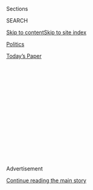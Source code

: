 <div id="app">

<div>

<div>

<div>

<div class="NYTAppHideMasthead css-1q2w90k e1suatyy0">

<div class="section css-ui9rw0 e1suatyy2">

<div class="css-eph4ug er09x8g0">

<div class="css-6n7j50">

</div>

<span class="css-1dv1kvn">Sections</span>

<div class="css-10488qs">

<span class="css-1dv1kvn">SEARCH</span>

</div>

[Skip to content](#site-content)[Skip to site
index](#site-index)

</div>

<div id="masthead-section-label" class="css-1wr3we4 eaxe0e00">

[Politics](https://www.nytimes3xbfgragh.onion/section/politics)

</div>

<div class="css-10698na e1huz5gh0">

</div>

</div>

<div id="masthead-bar-one" class="section hasLinks css-15hmgas e1csuq9d3">

<div class="css-uqyvli e1csuq9d0">

</div>

<div class="css-1uqjmks e1csuq9d1">

</div>

<div class="css-9e9ivx">

[](https://myaccount.nytimes3xbfgragh.onion/auth/login?response_type=cookie&client_id=vi)

</div>

<div class="css-1bvtpon e1csuq9d2">

[Today’s
Paper](https://www.nytimes3xbfgragh.onion/section/todayspaper)

</div>

</div>

</div>

</div>

<div data-aria-hidden="false">

<div id="site-content" data-role="main">

<div>

<div class="css-1aor85t" style="opacity:0.000000001;z-index:-1;visibility:hidden">

<div class="css-1hqnpie">

<div class="css-epjblv">

<span class="css-17xtcya">[Politics](/section/politics)</span><span class="css-x15j1o">|</span><span class="css-fwqvlz">Trump
Jr. Says He Wanted Russian Dirt to Determine Clinton’s ‘Fitness’ for
Office</span>

</div>

<div class="css-k008qs">

<div class="css-1iwv8en">

<span class="css-18z7m18"></span>

<div>

</div>

</div>

<span class="css-1n6z4y">https://nyti.ms/2xR5hjp</span>

<div class="css-1705lsu">

<div class="css-4xjgmj">

<div class="css-4skfbu" data-role="toolbar" data-aria-label="Social Media Share buttons, Save button, and Comments Panel with current comment count" data-testid="share-tools">

  - 
  - 
  - 
  - 
    
    <div class="css-6n7j50">
    
    </div>

  - 
  - 

</div>

</div>

</div>

</div>

</div>

</div>

<div class="css-13pd83m">

</div>

<div id="top-wrapper" class="css-1sy8kpn">

<div id="top-slug" class="css-l9onyx">

Advertisement

</div>

[Continue reading the main
story](#after-top)

<div class="ad top-wrapper" style="text-align:center;height:100%;display:block;min-height:250px">

<div id="top" class="place-ad" data-position="top" data-size-key="top">

</div>

</div>

<div id="after-top">

</div>

</div>

<div id="sponsor-wrapper" class="css-1hyfx7x">

<div id="sponsor-slug" class="css-19vbshk">

Supported by

</div>

[Continue reading the main
story](#after-sponsor)

<div id="sponsor" class="ad sponsor-wrapper" style="text-align:center;height:100%;display:block">

</div>

<div id="after-sponsor">

</div>

</div>

<div class="css-1vkm6nb ehdk2mb0">

# Trump Jr. Says He Wanted Russian Dirt to Determine Clinton’s ‘Fitness’ for Office

</div>

<div class="css-79elbk" data-testid="photoviewer-wrapper">

<div class="css-z3e15g" data-testid="photoviewer-wrapper-hidden">

</div>

<div class="css-1a48zt4 ehw59r15" data-testid="photoviewer-children">

![<span class="css-16f3y1r e13ogyst0" data-aria-hidden="true">Donald
Trump Jr. was interviewed by the Senate Judiciary Committee in
Washington on
Thursday.</span><span class="css-cnj6d5 e1z0qqy90" itemprop="copyrightHolder"><span class="css-1ly73wi e1tej78p0">Credit...</span><span><span>Carlos
Barria/Reuters</span></span></span>](https://static01.graylady3jvrrxbe.onion/images/2017/09/08/us/08dc-tower1/merlin-to-scoop-126964676-207557-articleLarge.jpg?quality=75&auto=webp&disable=upscale)

</div>

</div>

<div class="css-xt80pu e12qa4dv0">

<div class="css-18e8msd">

<div class="css-vp77d3 epjyd6m0">

<div class="css-1baulvz">

By [<span class="css-1baulvz" itemprop="name">Nicholas
Fandos</span>](https://www.nytimes3xbfgragh.onion/by/nicholas-fandos)
and [<span class="css-1baulvz last-byline" itemprop="name">Maggie
Haberman</span>](http://www.nytimes3xbfgragh.onion/by/maggie-haberman)

</div>

</div>

  - Sept. 7,
    2017

  - 
    
    <div class="css-4xjgmj">
    
    <div class="css-d8bdto" data-role="toolbar" data-aria-label="Social Media Share buttons, Save button, and Comments Panel with current comment count" data-testid="share-tools">
    
      - 
      - 
      - 
      - 
        
        <div class="css-6n7j50">
        
        </div>
    
      - 
      - 
    
    </div>
    
    </div>

</div>

<div class="css-tk9fsr">

[阅读简体中文版](https://cn.nytimes3xbfgragh.onion/usa/20170908/trump-russia-investigation/ "Read in Simplified Chinese")[閱讀繁體中文版](https://cn.nytimes3xbfgragh.onion/usa/20170908/trump-russia-investigation/zh-hant/ "Read in Traditional Chinese")

</div>

</div>

<div class="section meteredContent css-1r7ky0e" name="articleBody" itemprop="articleBody">

<div class="css-1fanzo5 StoryBodyCompanionColumn">

<div class="css-53u6y8">

WASHINGTON — Donald Trump Jr. told Senate investigators on Thursday that
he set up [a June 2016 meeting with a Russian
lawyer](https://www.nytimes3xbfgragh.onion/2017/07/09/us/politics/trump-russia-kushner-manafort.html)
because he was intrigued that she might have damaging information about
Hillary Clinton, saying it was important to learn about Mrs. Clinton’s
“fitness” to be president.

But nothing came of the Trump Tower meeting, he said, and he was adamant
that he never colluded with the Russian government’s campaign to disrupt
last year’s presidential election.

During five hours of questioning, investigators for the Senate Judiciary
Committee pressed Mr. Trump on numerous topics related to the meeting
with the Russian lawyer, including how the president’s aides this summer
drafted a statement aboard Air Force One in response to queries from The
New York Times about the meeting.

Mr. Trump said he did not speak to his father about the draft statement
because he did not want to involve him in something he “knew nothing
about,” according to one person briefed about parts of his testimony.
Lawmakers have wanted to know what, if anything, President Trump knew
about the June 2016 meeting and whether he was involved in preparing the
draft statement to The Times.

</div>

</div>

<div class="css-1fanzo5 StoryBodyCompanionColumn">

<div class="css-53u6y8">

In his prepared remarks on Thursday to Congress, the younger Mr. Trump
said he was initially conflicted when he heard that the Russian lawyer,
Natalia Veselnitskaya, might have damaging information about Mrs.
Clinton. Despite his interest, he said, he always intended to consult
with his lawyers about the propriety of using any information that Ms.
Veselnitskaya, who has links to the Kremlin, gave him at the meeting.

A copy of Mr. Trump’s statement was obtained by The New York Times.

The acknowledgment by the president’s eldest son that he intended to
seek legal counsel after the meeting suggests that he knew, or at least
suspected, that accepting potentially damaging information about a rival
campaign from a foreign country raised thorny legal issues.

“To the extent they had information concerning the fitness, character or
qualifications of a presidential candidate, I believed that I should at
least hear them out,” he said. “Depending on what, if any, information
they had, I could then consult with counsel to make an informed decision
as to whether to give it further consideration.”

Mr. Trump’s lengthy interview took place in the basement of the Capitol,
with Mr. Trump successfully evading reporters as he left and returned
for bathroom breaks. The interview was conducted by committee staff,
with Democratic and Republican teams of investigators taking turns
questioning Mr. Trump in one-hour blocks. A handful of senators also
attended portions of the meeting.

The June 2016 meeting was arranged after the younger Mr. Trump received
an email from a family associate saying that potentially damaging
information was being provided as part of the Russian government’s
support for his father. But in his statement on Thursday, he described
his decision to agree to the meeting as the byproduct of the chaotic,
seat-of-the-pants campaign assembled by his father, rather than any
attempt to collude with Russia.

</div>

</div>

<div class="css-1fanzo5 StoryBodyCompanionColumn">

<div class="css-53u6y8">

Mr. Trump has given differing accounts of his contacts last year with
Russians. He told The Times in March that he never met with Russians on
behalf of the campaign, a statement his lawyer has since said was meant
to refer to Russian government officials. [In July, he
described](https://www.nytimes3xbfgragh.onion/2017/07/08/us/politics/trump-russia-kushner-manafort.html)
the Trump Tower meeting as primarily focused on the issue of Russian
adoptions, before eventually acknowledging that he took the meeting
because he was told Ms. Veselnitskaya had damaging information about
Mrs. Clinton.

But intentionally misspeaking to Congress is a crime, giving his
statement on Thursday added weight. If there were any doubt about the
stakes, the office of Senator Chris Coons, Democrat of Delaware and a
member of the panel, made them clear in an email to reporters on
Thursday afternoon that included the text of the so-called False
Statements statute.

Mr. Trump told investigators that working for his father’s campaign
consumed his life. “I had never worked on a campaign before, and it was
an exhausting, all-encompassing, life-changing experience. Every single
day I fielded dozens, if not hundreds, of emails and phone calls.”

He is the second person connected to the Trump campaign to tell
congressional investigators that the campaign was, essentially, too
inexperienced and too unfamiliar with politics to pull off a master
strategy — let alone coordinate with the Russian government. Mr. Trump’s
brother-in-law, Jared Kushner, painted a similar picture during an
interview with the Senate Intelligence Committee.

In his statement, Mr. Trump said he had some reservations about the June
2016 proposal from the meeting’s facilitator, Rob Goldstone, whom he
described as a “colorful” music promoter he had come to know through the
son of a Russian oligarch. Mr. Goldstone asked Mr. Trump to take a
meeting that would include potentially damaging information about Mrs.
Clinton.

“Since I had no additional information to validate what Rob was saying,
I did not quite know what to make of his email,” he said. “I had no way
to gauge the reliability, credibility or accuracy of any of the things
he was saying.”

</div>

</div>

<div class="css-1fanzo5 StoryBodyCompanionColumn">

<div class="css-53u6y8">

“As it later turned out, my skepticism was justified,” Mr. Trump added.
“The meeting provided no meaningful information and turned out not to
be about what had been represented.”

In an email response to Mr. Goldstone, Mr. Trump wrote that if the
promised information about Mrs. Clinton was as advertised, “I love it.”

“As much as some have made of my using the phrase ‘I love it,’ it was
simply a colloquial way of saying that I appreciated Rob’s gesture,” he
said in his statement on Thursday.

When asked why, shortly after the Trump Tower meeting was set up, his
father promised to deliver a “major speech” about Mrs. Clinton’s
“corrupt dealings,” Mr. Trump said that that was merely the way his
father speaks, according to a person familiar with the interview.

The Senate Judiciary Committee is one of three congressional panels
investigating aspects of President Trump’s links to Russia and related
matters. The committee, which has oversight of the Justice Department,
is particularly interested in the circumstances surrounding President
Trump’s abrupt [firing in May of James B.
Comey](https://www.nytimes3xbfgragh.onion/2017/05/09/us/politics/james-comey-fired-fbi.html?_r=0)
as F.B.I. director.

Democrats have repeatedly said that they still expect Donald Trump Jr.
to appear at a public committee hearing and were careful to cast the
Thursday sit-down as a staff-driven interview, where senators breezed in
and out merely to observe. It was unclear if Mr. Trump had agreed to
such testimony, and the committee’s chairman, Charles E. Grassley, did
not say one way or another whether there would be a hearing.

Spokesmen for Mr. Grassley and Senator Dianne Feinstein of California,
the committee’s top Democrat, declined to comment on the interview after
it concluded. Committee members who did not attend are expected to be
briefed on its contents in the coming days.

</div>

</div>

<div class="css-1fanzo5 StoryBodyCompanionColumn">

<div class="css-53u6y8">

Senator Richard Blumenthal, Democrat of Connecticut, said the mood
behind closed doors was “cordial” and that investigators were asking
primarily factual questions.

He said that what he had heard from Mr. Trump made him only more certain
that the committee needed to hear from other attendees of the Trump
Tower meeting, including Mr. Kushner and Paul J. Manafort, who was the
Trump campaign chairman at the time. Mr. Blumenthal said that the
committee needs to look further into how Mr. Trump’s initial statements
to the news media about that meeting were put together.

“We covered a good deal of ground,” Mr. Blumenthal said. “There is still
a lot of questioning to be covered.”

</div>

</div>

</div>

<div>

</div>

<div>

</div>

<div>

</div>

<div>

<div id="bottom-wrapper" class="css-1ede5it">

<div id="bottom-slug" class="css-l9onyx">

Advertisement

</div>

[Continue reading the main
story](#after-bottom)

<div id="bottom" class="ad bottom-wrapper" style="text-align:center;height:100%;display:block;min-height:90px">

</div>

<div id="after-bottom">

</div>

</div>

</div>

</div>

</div>

## Site Index

<div>

</div>

## Site Information Navigation

  - [© <span>2020</span> <span>The New York Times
    Company</span>](https://help.nytimes3xbfgragh.onion/hc/en-us/articles/115014792127-Copyright-notice)

<!-- end list -->

  - [NYTCo](https://www.nytco.com/)
  - [Contact
    Us](https://help.nytimes3xbfgragh.onion/hc/en-us/articles/115015385887-Contact-Us)
  - [Work with us](https://www.nytco.com/careers/)
  - [Advertise](https://nytmediakit.com/)
  - [T Brand Studio](http://www.tbrandstudio.com/)
  - [Your Ad
    Choices](https://www.nytimes3xbfgragh.onion/privacy/cookie-policy#how-do-i-manage-trackers)
  - [Privacy](https://www.nytimes3xbfgragh.onion/privacy)
  - [Terms of
    Service](https://help.nytimes3xbfgragh.onion/hc/en-us/articles/115014893428-Terms-of-service)
  - [Terms of
    Sale](https://help.nytimes3xbfgragh.onion/hc/en-us/articles/115014893968-Terms-of-sale)
  - [Site
    Map](https://spiderbites.nytimes3xbfgragh.onion)
  - [Help](https://help.nytimes3xbfgragh.onion/hc/en-us)
  - [Subscriptions](https://www.nytimes3xbfgragh.onion/subscription?campaignId=37WXW)

</div>

</div>

</div>

</div>
